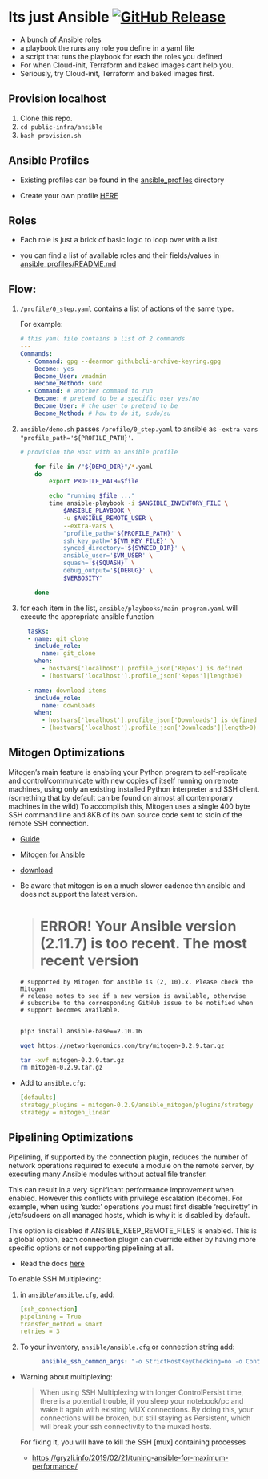 # Its just Ansible [![GitHub Release](https://img.shields.io/github/v/release/cloudymax/ansible-boilerplate?style=flat&labelColor=858585&color=6BF847&logo=GitHub&logoColor=white)](https://github.com/cloudymax/ansible-boilerplate/releases)

- A bunch of Ansible roles 
- a playbook the runs any role you define in a yaml file
- a script that runs the playbook for each the roles you defined
- For when Cloud-init, Terraform and baked images cant help you.
- Seriously, try Cloud-init, Terraform and baked images first.

## Provision localhost

  1. Clone this repo.
  2. `cd public-infra/ansible`
  3. `bash provision.sh`

## Ansible Profiles

  - Existing profiles can be found in the [ansible_profiles](public-infra/ansible/ansible_profiles) directory

  - Create your own profile [HERE](onboardme/configs/ansible_profiles/README.md)


## Roles

- Each role is just a brick of basic logic to loop over with a list.

- you can find a list of available roles and their fields/values in [ansible_profiles/README.md](ansible/configs/ansible_profiles/README.md)

## Flow:

1. `/profile/0_step.yaml` contains a list of actions of the same type.
    
    For example:

      ```yaml
      # this yaml file contains a list of 2 commands
      ---
      Commands:
        - Command: gpg --dearmor githubcli-archive-keyring.gpg
          Become: yes
          Become_User: vmadmin
          Become_Method: sudo
        - Command: # another command to run
          Become: # pretend to be a specific user yes/no
          Become_User: # the user to pretend to be
          Become_Method: # how to do it, sudo/su
      ```

2. `ansible/demo.sh` passes `/profile/0_step.yaml` to ansible as `-extra-vars "profile_path='${PROFILE_PATH}'`.

    ```zsh
    # provision the Host with an ansible profile

        for file in /"${DEMO_DIR}"/*.yaml
        do
            export PROFILE_PATH=$file

            echo "running $file ..."
            time ansible-playbook -i $ANSIBLE_INVENTORY_FILE \
                $ANSIBLE_PLAYBOOK \
                -u $ANSIBLE_REMOTE_USER \
                --extra-vars \
                "profile_path='${PROFILE_PATH}' \
                ssh_key_path='${VM_KEY_FILE}' \
                synced_directory='${SYNCED_DIR}' \
                ansible_user='$VM_USER' \
                squash='${SQUASH}' \
                debug_output='${DEBUG}' \
                $VERBOSITY"

        done
    ```

3. for each item in the list, `ansible/playbooks/main-program.yaml` will execute the appropriate ansible function

    ```yaml
      tasks:
      - name: git_clone
        include_role:
          name: git_clone
        when:
          - hostvars['localhost'].profile_json['Repos'] is defined
          - (hostvars['localhost'].profile_json['Repos']|length>0)

      - name: download items
        include_role:
          name: downloads
        when:
          - hostvars['localhost'].profile_json['Downloads'] is defined
          - (hostvars['localhost'].profile_json['Downloads']|length>0)
    ```


## Mitogen Optimizations

Mitogen’s main feature is enabling your Python program to self-replicate and control/communicate with new copies of itself running on remote machines, using only an existing installed Python interpreter and SSH client. (something that by default can be found on almost all contemporary machines in the wild) To accomplish this, Mitogen uses a single 400 byte SSH command line and 8KB of its own source code sent to stdin of the remote SSH connection.

  - [Guide](https://www.toptechskills.com/ansible-tutorials-courses/speed-up-ansible-playbooks-pipelining-mitogen/)

  - [Mitogen for Ansible](https://mitogen.networkgenomics.com/ansible_detailed.html)

  - [download](https://networkgenomics.com/try/mitogen-0.2.9.tar.gz)

  - Be aware that mitogen is on a much slower cadence thn ansible and does not support the latest version.
      
      > # ERROR! Your Ansible version (2.11.7) is too recent. The most recent version
        # supported by Mitogen for Ansible is (2, 10).x. Please check the Mitogen
        # release notes to see if a new version is available, otherwise
        # subscribe to the corresponding GitHub issue to be notified when
        # support becomes available.
    
    
    ```zsh

    pip3 install ansible-base==2.10.16

    wget https://networkgenomics.com/try/mitogen-0.2.9.tar.gz

    tar -xvf mitogen-0.2.9.tar.gz
    rm mitogen-0.2.9.tar.gz

    ```

- Add to `ansible.cfg`:

    ```yaml
    [defaults]
    strategy_plugins = mitogen-0.2.9/ansible_mitogen/plugins/strategy
    strategy = mitogen_linear

    ```

## Pipelining Optimizations

Pipelining, if supported by the connection plugin, reduces the number of network operations required to execute a module on the remote server, by executing many Ansible modules without actual file transfer. 

This can result in a very significant performance improvement when enabled. However this conflicts with privilege escalation (become). For example, when using ‘sudo:’ operations you must first disable ‘requiretty’ in /etc/sudoers on all managed hosts, which is why it is disabled by default. 

This option is disabled if ANSIBLE_KEEP_REMOTE_FILES is enabled. This is a global option, each connection plugin can override either by having more specific options or not supporting pipelining at all.

- Read the docs [here](https://docs.ansible.com/ansible/latest/reference_appendices/config.html)

To enable SSH Multiplexing:

1. in `ansible/ansible.cfg`, add:

    ```yaml
    [ssh_connection]
    pipelining = True
    transfer_method = smart
    retries = 3
    ```

2. To your inventory, `ansible/ansible.cfg` or connection string add:

    ```yaml
          ansible_ssh_common_args: "-o StrictHostKeyChecking=no -o ControlMaster=auto -o ControlPath=~/.ssh/ansible-%r@%h:%p"
    ```

- Warning about multiplexing:

    > When using SSH Multiplexing with longer ControlPersist time, there is a potential trouble, if you sleep your notebook/pc and wake it again with existing MUX connections. By doing this, your connections will be broken, but still staying as Persistent, which will break your ssh connectivity  to the muxed hosts. 

    For fixing it, you will have to kill the SSH [mux] containing processes

    - https://gryzli.info/2019/02/21/tuning-ansible-for-maximum-performance/
